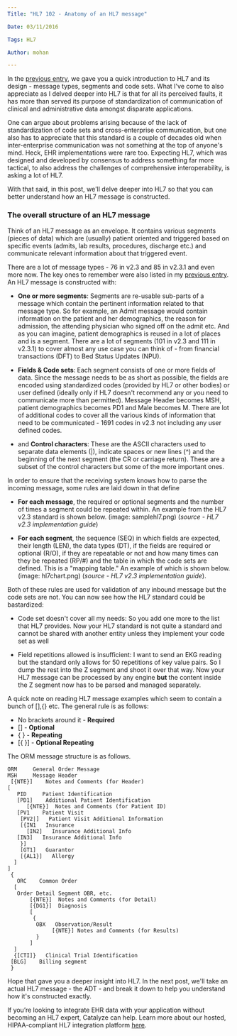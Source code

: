 ```yaml
---
Title: "HL7 102 - Anatomy of an HL7 message"

Date: 03/11/2016

Tags: HL7

Author: mohan

---
```

In the [previous entry](/learn/hl7-101-a-primer/), we gave you a quick introduction to HL7 and its design - message types, segments and code sets. What I've come to also appreciate as I delved deeper into HL7 is that for all its perceived faults, it has more than served its purpose of standardization of communication of clinical and administrative data amongst disparate applications.

One can argue about problems arising because of the lack of standardization of code sets and cross-enterprise communication, but one also has to appreciate that this standard is a couple of decades old when inter-enterprise communication was not something at the top of anyone's mind. Heck, EHR implementations were rare too. Expecting HL7, which was designed and developed by consensus to address something far more tactical, to also  address the challenges of comprehensive interoperability, is asking a lot of HL7.

With that said, in this post, we'll delve deeper into HL7 so that you can better understand how an HL7 message is constructed.

### The overall structure of an HL7 message

Think of an HL7 message as an envelope. It contains various segments (pieces of data) which are (usually) patient oriented and triggered based on specific events (admits, lab results, procedures, discharge etc.) and communicate relevant information about that triggered event.

There are a lot of message types - 76 in v2.3 and 85 in v2.3.1 and even more now. The key ones to remember were also listed in my [previous entry](/learn/hl7-101-a-primer/). An HL7 message is constructed with:

- **One or more segments**: Segments are re-usable sub-parts of a message which contain the pertinent information related to that message type. So for example, an Admit message would contain information on the patient and her demographics, the reason for admission, the attending physician who signed off on the admit etc. And as you can imagine, patient demographics is reused in a lot of places and is a segment. There are a lot of segments (101 in v2.3 and 111 in v2.3.1) to cover almost any use case you can think of - from financial transactions (DFT) to Bed Status Updates (NPU).

- **Fields & Code sets**: Each segment consists of one or more fields of data. Since the message needs to be as short as possible, the fields are encoded using standardized codes (provided by HL7 or other bodies) or user defined (ideally only if HL7 doesn't recommend any or you need to communicate more than permitted). Message Header becomes MSH, patient demographics becomes PD1 and Male becomes M. There are lot of additional codes to cover all the various kinds of information that need to be communicated - 1691 codes in v2.3 not including any user defined codes.

- and **Control characters**: These are the ASCII characters used to separate data elements (|), indicate spaces or new lines (^) and the beginning of the next segment (the CR or carriage return). These are a subset of the control characters but some of the more important ones.

In order to ensure that the receiving system knows how to parse the incoming message, some rules are laid down in that define

- **For each message**, the required or optional segments and the number of times a segment could be repeated within. An example from the HL7 v2.3 standard is shown below. (image: samplehl7.png) (*source - HL7 v2.3 implementation guide*)

- **For each segment**, the sequence (SEQ) in which fields are expected, their length (LEN), the data types (DT), if the fields are required or optional (R/O), if they are repeatable or not and how many times can they be repeated (RP/#) and the table in which the code sets are defined. This is a "mapping table." An example of which is shown below. (image: hl7chart.png) (*source - HL7 v2.3 implementation guide*).

Both of these rules are used for validation of any inbound message but the code sets are not. You can now see how the HL7 standard could be bastardized:

- Code set doesn't cover all my needs: So you add one more to the list that HL7 provides. Now your HL7 standard is not quite a standard and cannot be shared with another entity unless they implement your code set as well

- Field repetitions allowed is insufficient: I want to send an EKG reading but the standard only allows for 50 repetitions of key value pairs. So I dump the rest into the Z segment and shoot it over that way. Now your HL7 message can be processed by any engine **but** the content inside the Z segment now has to be parsed and managed separately.

A quick note on reading HL7 message examples which seem to contain a bunch of [],{} etc. The general rule is as follows:
- No brackets around it - **Required**
- [] - **Optional**
- { } - **Repeating**
- [{ }] - **Optional Repeating**

The ORM message structure is as follows.
```
ORM     General Order Message
MSH     Message Header
 [{NTE}]    Notes and Comments (for Header)
[
   PID     Patient Identification
   [PD1]    Additional Patient Identification
      [{NTE}]  Notes and Comments (for Patient ID)
   [PV1    Patient Visit
    [PV2|]   Patient Visit Additional Information
    [{IN1   Insurance
      [IN2]   Insurance Additional Info
   [IN3]   Insurance Additional Info
    }]
    [GT1]   Guarantor
    [{AL1}]   Allergy
  ]
]
 {
   ORC    Common Order
  [
   Order Detail Segment OBR, etc.
       [{NTE}]  Notes and Comments (for Detail)
       [{DG1}]  Diagnosis
       [
        {
         OBX   Observation/Result
              [{NTE}] Notes and Comments (for Results)
         }
       ]
  ]
  {[CTI]}   Clinical Trial Identification
 [BLG]    Billing segment
 }
```


Hope that gave you a deeper insight into HL7. In the next post, we'll take an actual HL7 message - the ADT - and break it down to help you understand how it's constructed exactly.

If you’re looking to integrate EHR data with your application without becoming an HL7 expert, Catalyze can help. Learn more about our hosted, HIPAA-compliant HL7 integration platform [here](/hl7).
